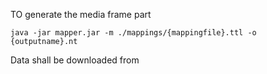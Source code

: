 

TO generate the media frame part 

```
java -jar mapper.jar -m ./mappings/{mappingfile}.ttl -o {outputname}.nt
```

Data shall be downloaded from